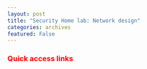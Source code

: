 ```yaml
---
layout: post
title: "Security Home lab: Network design"
categories: archives
featured: False 
---
```



### <span style="color: red; font-weight: bold;">Quick access links</span>

